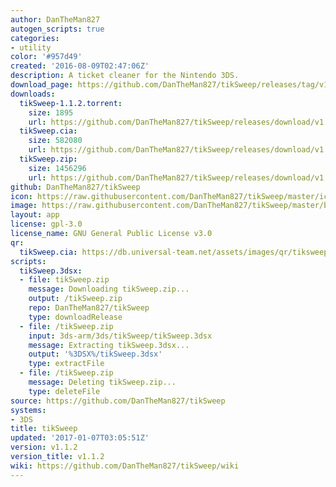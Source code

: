 ```yaml
---
author: DanTheMan827
autogen_scripts: true
categories:
- utility
color: '#957d49'
created: '2016-08-09T02:47:06Z'
description: A ticket cleaner for the Nintendo 3DS.
download_page: https://github.com/DanTheMan827/tikSweep/releases/tag/v1.1.2
downloads:
  tikSweep-1.1.2.torrent:
    size: 1895
    url: https://github.com/DanTheMan827/tikSweep/releases/download/v1.1.2/tikSweep-1.1.2.torrent
  tikSweep.cia:
    size: 582080
    url: https://github.com/DanTheMan827/tikSweep/releases/download/v1.1.2/tikSweep.cia
  tikSweep.zip:
    size: 1456296
    url: https://github.com/DanTheMan827/tikSweep/releases/download/v1.1.2/tikSweep.zip
github: DanTheMan827/tikSweep
icon: https://raw.githubusercontent.com/DanTheMan827/tikSweep/master/icon.png
image: https://raw.githubusercontent.com/DanTheMan827/tikSweep/master/banner.png
layout: app
license: gpl-3.0
license_name: GNU General Public License v3.0
qr:
  tikSweep.cia: https://db.universal-team.net/assets/images/qr/tiksweep.cia.png
scripts:
  tikSweep.3dsx:
  - file: tikSweep.zip
    message: Downloading tikSweep.zip...
    output: /tikSweep.zip
    repo: DanTheMan827/tikSweep
    type: downloadRelease
  - file: /tikSweep.zip
    input: 3ds-arm/3ds/tikSweep/tikSweep.3dsx
    message: Extracting tikSweep.3dsx...
    output: '%3DSX%/tikSweep.3dsx'
    type: extractFile
  - file: /tikSweep.zip
    message: Deleting tikSweep.zip...
    type: deleteFile
source: https://github.com/DanTheMan827/tikSweep
systems:
- 3DS
title: tikSweep
updated: '2017-01-07T03:05:51Z'
version: v1.1.2
version_title: v1.1.2
wiki: https://github.com/DanTheMan827/tikSweep/wiki
---
```

